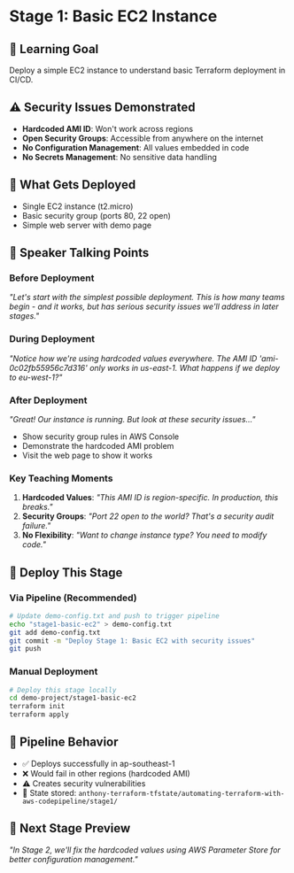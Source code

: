 # Stage 1: Basic EC2 Instance

## 🎯 Learning Goal
Deploy a simple EC2 instance to understand basic Terraform deployment in CI/CD.

## ⚠️ Security Issues Demonstrated
- **Hardcoded AMI ID**: Won't work across regions
- **Open Security Groups**: Accessible from anywhere on the internet
- **No Configuration Management**: All values embedded in code
- **No Secrets Management**: No sensitive data handling

## 🚀 What Gets Deployed
- Single EC2 instance (t2.micro)
- Basic security group (ports 80, 22 open)
- Simple web server with demo page

## 🎤 Speaker Talking Points

### Before Deployment
*"Let's start with the simplest possible deployment. This is how many teams begin - and it works, but has serious security issues we'll address in later stages."*

### During Deployment
*"Notice how we're using hardcoded values everywhere. The AMI ID 'ami-0c02fb55956c7d316' only works in us-east-1. What happens if we deploy to eu-west-1?"*

### After Deployment
*"Great! Our instance is running. But look at these security issues..."*
- Show security group rules in AWS Console
- Demonstrate the hardcoded AMI problem
- Visit the web page to show it works

### Key Teaching Moments
1. **Hardcoded Values**: *"This AMI ID is region-specific. In production, this breaks."*
2. **Security Groups**: *"Port 22 open to the world? That's a security audit failure."*
3. **No Flexibility**: *"Want to change instance type? You need to modify code."*

## 🚀 Deploy This Stage

### Via Pipeline (Recommended)
```bash
# Update demo-config.txt and push to trigger pipeline
echo "stage1-basic-ec2" > demo-config.txt
git add demo-config.txt
git commit -m "Deploy Stage 1: Basic EC2 with security issues"
git push
```

### Manual Deployment
```bash
# Deploy this stage locally
cd demo-project/stage1-basic-ec2
terraform init
terraform apply
```

## 🔄 Pipeline Behavior
- ✅ Deploys successfully in ap-southeast-1
- ❌ Would fail in other regions (hardcoded AMI)
- ⚠️ Creates security vulnerabilities
- 📍 State stored: `anthony-terraform-tfstate/automating-terraform-with-aws-codepipeline/stage1/`

## 🎯 Next Stage Preview
*"In Stage 2, we'll fix the hardcoded values using AWS Parameter Store for better configuration management."*